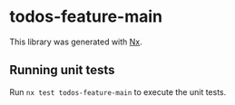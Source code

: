 # todos-feature-main

This library was generated with [Nx](https://nx.dev).

## Running unit tests

Run `nx test todos-feature-main` to execute the unit tests.
